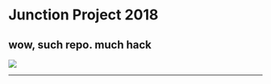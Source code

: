 # Junction Project 2018
## wow, such repo. much hack

<img src="https://i.kym-cdn.com/entries/icons/mobile/000/013/564/doge.jpg">

___


